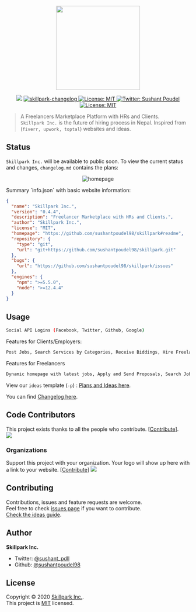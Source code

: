 <p align="center">
<img width="230" src="https://github.com/sushantpoudel98/skillpark/blob/master/public/images/logo/biglogo.png">
</p>
<p align="center">
  <img src="https://img.shields.io/badge/version-0.4.4-blue" />
  
  <a href="https://github.com/sushantpoudel98/skillpark/blob/master/changelog.md">
    <img src="https://img.shields.io/badge/changelog-skillpark-brightgreen" alt="skillpark-changelog">
  </a>

  <a href="https://github.com/sushantpoudel98/skillpark/blob/master/planning-ideas.md">
    <img alt="License: MIT" src="https://img.shields.io/badge/plans-ideas-blue" target="_blank" />
  </a>

  <a href="https://twitter.com/sushant_pdll">
    <img alt="Twitter: Sushant Poudel" src="https://img.shields.io/twitter/follow/sushant_pdll?label=Sushant%20Poudel&style=social" target="_blank" />
  </a>
  
  <a href="https://github.com/sushantpoudel98/skillpark/blob/master/LICENSE">
    <img alt="License: MIT" src="https://img.shields.io/badge/license-MIT-yellow.svg" target="_blank" />
  </a>
</p>

> A Freelancers Marketplace Platform with HRs and Clients.<br /> `Skillpark Inc.` is the future of hiring process in Nepal. Inspired from (`fiverr, upwork, toptal`) websites and ideas.

##  Status

`Skillpark Inc.` will be available to public soon. To view the current status and changes, `changelog.md` contains the plans:

<p align="center">
  <img align="center" src="https://github.com/sushantpoudel98/skillpark/blob/master/public/markdown/homepage.png" alt="homepage"/>
</p>
Summary `info.json` with basic website information:

```json
{
  "name": "Skillpark Inc.",
  "version": "0.4.4",
  "description": "Freelancer Marketplace with HRs and Clients.",
  "author": "Skillpark Inc.",
  "license": "MIT",
  "homepage": "https://github.com/sushantpoudel98/skillpark#readme",
  "repository": {
    "type": "git",
    "url": "git+https://github.com/sushantpoudel98/skillpark.git"
  },
  "bugs": {
    "url": "https://github.com/sushantpoudel98/skillpark/issues"
  },
  "engines": {
    "npm": ">=5.5.0",
    "node": ">=12.4.4"
  }
}
```

##  Usage

```sh
Social API Logins (Facebook, Twitter, Github, Google)
```
Features for Clients/Employers:

```sh
Post Jobs, Search Services by Categories, Receive Biddings, Hire Freelancer, Contact.
```
Features for Freelancers

```sh
Dynamic homepage with latest jobs, Apply and Send Proposals, Search Jobs, Contact.
```

View our `ideas` template (`-p`) : [Plans and Ideas here](https://github.com/sushantpoudel98/skillpark/blob/master/planning-ideas.md).

You can find [Changelog here](https://github.com/sushantpoudel98/skillpark/blob/master/changelog.md).

## Code Contributors

This project exists thanks to all the people who contribute. [[Contribute](CONTRIBUTING.md)].
<a href="https://github.com/sushantpoudel98/skillpark/graphs/contributors"><br><img src="https://img.shields.io/badge/contributors-3-blue" /></a>

### Organizations

Support this project with your organization. Your logo will show up here with a link to your website. [[Contribute](https://opencollective.com/skillpark/contribute)]
<a href="https://opencollective.com/skillpark/organization/0/website"><img src="https://opencollective.com/readme-md-generator/organization/0/avatar.svg"></a>


##  Contributing

Contributions, issues and feature requests are welcome.<br />
Feel free to check [issues page](https://github.com/sushantpoudel98/skillpark/issues) if you want to contribute.<br />
[Check the ideas guide](./planning-ideas.md).<br />

## Author

 **Skillpark Inc.**

- Twitter: [@sushant_pdll](https://twitter.com/sushant_pdll)
- Github: [@sushantpoudel98](https://github.com/sushantpoudel98)


## License

Copyright © 2020 [Skillpark Inc.](https://github.com/kefranabg).<br />
This project is [MIT](https://github.com/sushantpoudel98/skillpark/blob/master/LICENSE) licensed.
